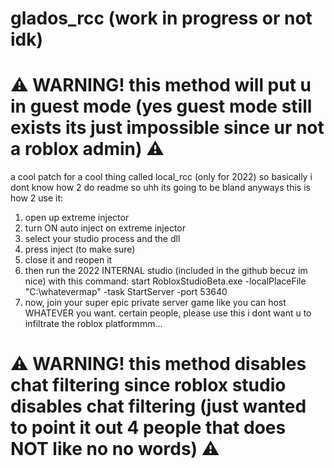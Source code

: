# glados_rcc (work in progress or not idk)
# ⚠ WARNING! this method will put u in guest mode (yes guest mode still exists its just impossible since ur not a roblox admin) ⚠
a cool patch for a cool thing called local_rcc (only for 2022)
so basically i dont know how 2 do readme so uhh its going to be bland
anyways this is how 2 use it:
1. open up extreme injector
2. turn ON auto inject on extreme injector
3. select your studio process and the dll
4. press inject (to make sure)
5. close it and reopen it
6. then run the 2022 INTERNAL studio (included in the github becuz im nice) with this command:
start RobloxStudioBeta.exe -localPlaceFile "C:\whatevermap"  -task StartServer -port 53640
7. now, join your super epic private server game like you can host WHATEVER you want. certain people, please use this i dont want u to infiltrate the roblox platformmm...
# ⚠ WARNING! this method disables chat filtering since roblox studio disables chat filtering (just wanted to point it out 4 people that does NOT like no no words) ⚠
